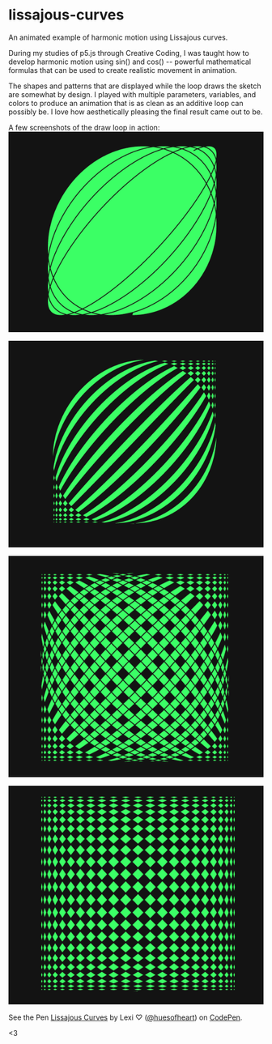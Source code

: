 # lissajous-curves
An animated example of harmonic motion using Lissajous curves.

During my studies of p5.js through Creative Coding, I was taught how to develop harmonic motion using sin() and cos() -- powerful mathematical formulas that can be used to create realistic movement in animation. 

The shapes and patterns that are displayed while the loop draws the sketch are somewhat by design. I played with multiple parameters, variables, and colors to produce an animation that is as clean as an additive loop can possibly be. I love how aesthetically pleasing the final result came out to be.

A few screenshots of the draw loop in action: 
![green-stroked lissajous curves in the shape of a lemon, on a black background.](lissajous-1.png)

![green-stroked lissajous curves creating black stripes and checkered patterns on a black background.](lissajous-2.png)

![green-stroked lissajous curves that create the shape of a checkered pie on a black background.](lissajous-3.png)

![green-stroked lissajous curves that create a full diamond checkered pattern on a black background.](lissajous-4.png)

See the Pen <a href="https://codepen.io/huesofheart/pen/QWQQzWd">
  Lissajous Curves</a> by Lexi ♡ (<a href="https://codepen.io/huesofheart">@huesofheart</a>)
  on <a href="https://codepen.io">CodePen</a>.

<3
